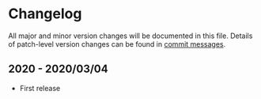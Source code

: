 # Changelog
All major and minor version changes will be documented in this file. Details of
patch-level version changes can be found in [commit messages](../../commits/master).

## 2020 - 2020/03/04
- First release

